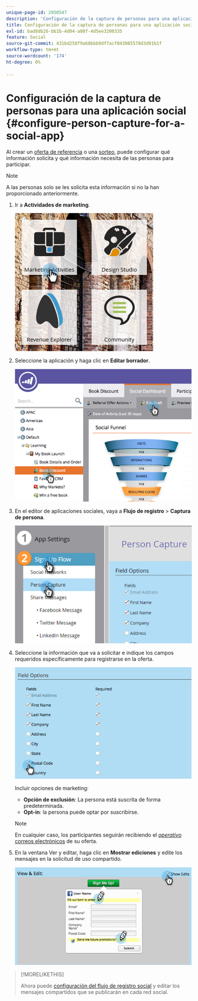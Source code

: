 ```yaml
---
unique-page-id: 2950547
description: 'Configuración de la captura de personas para una aplicación social: documentos de Marketo, documentación del producto'
title: Configuración de la captura de personas para una aplicación social
exl-id: bad8db26-bb1b-4d04-a80f-4d5ee3200335
feature: Social
source-git-commit: 431bd258f9a68bbb9df7acf043085578d3d91b1f
workflow-type: tm+mt
source-wordcount: '174'
ht-degree: 0%

---
```


# Configuración de la captura de personas para una aplicación social {#configure-person-capture-for-a-social-app}

Al crear un [oferta de referencia](/help/marketo/product-docs/demand-generation/social/referral-offers/create-a-referral-offer.md) o una [sorteo](/help/marketo/product-docs/demand-generation/social/sweepstakes/create-sweepstakes.md), puede configurar qué información solicita y qué información necesita de las personas para participar.

>[!NOTE]
>
>A las personas solo se les solicita esta información si no la han proporcionado anteriormente.

1. Ir a **Actividades de marketing**.

   ![](assets/ma-2.png)

1. Seleccione la aplicación y haga clic en **Editar borrador**.

   ![](assets/image2014-9-22-10-3a57-3a57.png)

1. En el editor de aplicaciones sociales, vaya a **Flujo de registro** > **Captura de persona**.

   ![](assets/three-1.png)

1. Seleccione la información que va a solicitar e indique los campos requeridos específicamente para registrarse en la oferta.

   ![](assets/image2014-9-22-10-58-24.png)

   Incluir opciones de marketing:

   * **Opción de exclusión**: La persona está suscrita de forma predeterminada.
   * **Opt-in**: la persona puede optar por suscribirse.

   >[!NOTE]
   >
   >En cualquier caso, los participantes seguirán recibiendo el [_operativo_ correos electrónicos](/help/marketo/product-docs/email-marketing/general/functions-in-the-editor/make-an-email-operational.md) de su oferta.

1. En la ventana Ver y editar, haga clic en **Mostrar ediciones** y edite los mensajes en la solicitud de uso compartido.

   ![](assets/image2014-9-22-11-3a2-3a56.png)

>[!MORELIKETHIS]
>
>Ahora puede [configuración del flujo de registro social](/help/marketo/product-docs/demand-generation/social/configuring-social-actions/configure-social-sign-up-share-flow.md) y editar los mensajes compartidos que se publicarán en cada red social.
